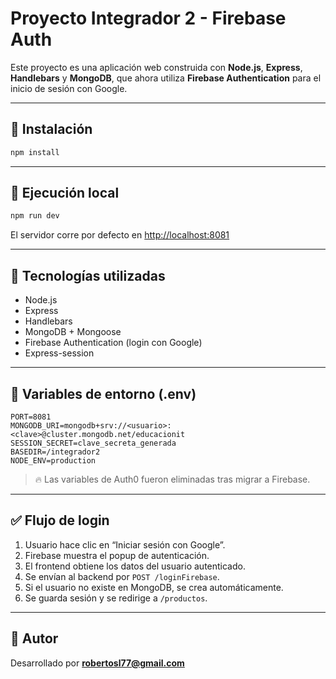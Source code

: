 # Proyecto Integrador 2 - Firebase Auth

Este proyecto es una aplicación web construida con **Node.js**, **Express**, **Handlebars** y **MongoDB**, que ahora utiliza **Firebase Authentication** para el inicio de sesión con Google.

---

## 🔧 Instalación

```bash
npm install
```

---

## 🚀 Ejecución local

```bash
npm run dev
```

El servidor corre por defecto en [http://localhost:8081](http://localhost:8081)

---

## 🧠 Tecnologías utilizadas

- Node.js
- Express
- Handlebars
- MongoDB + Mongoose
- Firebase Authentication (login con Google)
- Express-session

---

## 📂 Variables de entorno (.env)

```env
PORT=8081
MONGODB_URI=mongodb+srv://<usuario>:<clave>@cluster.mongodb.net/educacionit
SESSION_SECRET=clave_secreta_generada
BASEDIR=/integrador2
NODE_ENV=production
```

> 🔥 Las variables de Auth0 fueron eliminadas tras migrar a Firebase.

---

## ✅ Flujo de login

1. Usuario hace clic en “Iniciar sesión con Google”.
2. Firebase muestra el popup de autenticación.
3. El frontend obtiene los datos del usuario autenticado.
4. Se envían al backend por `POST /loginFirebase`.
5. Si el usuario no existe en MongoDB, se crea automáticamente.
6. Se guarda sesión y se redirige a `/productos`.

---

## 👤 Autor

Desarrollado por **robertosl77@gmail.com**